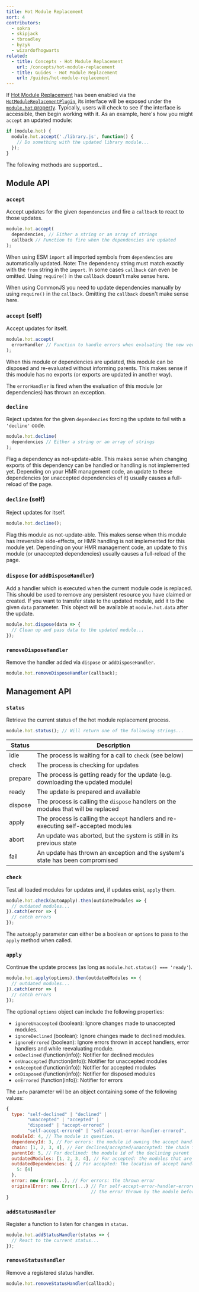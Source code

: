 ```yaml
---
title: Hot Module Replacement
sort: 4
contributors:
  - sokra
  - skipjack
  - tbroadley
  - byzyk
  - wizardofhogwarts
related:
  - title: Concepts - Hot Module Replacement
    url: /concepts/hot-module-replacement
  - title: Guides - Hot Module Replacement
    url: /guides/hot-module-replacement
---
```


If [Hot Module Replacement](/concepts/hot-module-replacement) has been enabled via the [`HotModuleReplacementPlugin`](/plugins/hot-module-replacement-plugin), its interface will be exposed under the [`module.hot` property](/api/module-variables/#modulehot-webpack-specific). Typically, users will check to see if the interface is accessible, then begin working with it. As an example, here's how you might `accept` an updated module:

``` js
if (module.hot) {
  module.hot.accept('./library.js', function() {
    // Do something with the updated library module...
  });
}
```

The following methods are supported...

## Module API

### `accept`

Accept updates for the given `dependencies` and fire a `callback` to react to those updates.

``` js
module.hot.accept(
  dependencies, // Either a string or an array of strings
  callback // Function to fire when the dependencies are updated
);
```

When using ESM `import` all imported symbols from `dependencies` are automatically updated. Note: The dependency string must match exactly with the `from` string in the `import`. In some cases `callback` can even be omitted. Using `require()` in the `callback` doesn't make sense here.

When using CommonJS you need to update dependencies manually by using `require()` in the `callback`. Omitting the `callback` doesn't make sense here.

### `accept` (self)

Accept updates for itself.

``` js
module.hot.accept(
  errorHandler // Function to handle errors when evaluating the new version
);
```

When this module or dependencies are updated, this module can be disposed and re-evaluated without informing parents. This makes sense if this module has no exports (or exports are updated in another way).

The `errorHandler` is fired when the evaluation of this module (or dependencies) has thrown an exception.

### `decline`

Reject updates for the given `dependencies` forcing the update to fail with a `'decline'` code.

``` js
module.hot.decline(
  dependencies // Either a string or an array of strings
);
```

Flag a dependency as not-update-able. This makes sense when changing exports of this dependency can be handled or handling is not implemented yet. Depending on your HMR management code, an update to these dependencies (or unaccepted dependencies of it) usually causes a full-reload of the page.

### `decline` (self)

Reject updates for itself.

``` js
module.hot.decline();
```

Flag this module as not-update-able. This makes sense when this module has irreversible side-effects, or HMR handling is not implemented for this module yet. Depending on your HMR management code, an update to this module (or unaccepted dependencies) usually causes a full-reload of the page.

### `dispose` (or `addDisposeHandler`)

Add a handler which is executed when the current module code is replaced. This should be used to remove any persistent resource you have claimed or created. If you want to transfer state to the updated module, add it to the given `data` parameter. This object will be available at `module.hot.data` after the update.

``` js
module.hot.dispose(data => {
  // Clean up and pass data to the updated module...
});
```


### `removeDisposeHandler`

Remove the handler added via `dispose` or `addDisposeHandler`.

``` js
module.hot.removeDisposeHandler(callback);
```

## Management API

### `status`

Retrieve the current status of the hot module replacement process.

``` js
module.hot.status(); // Will return one of the following strings...
```

| Status      | Description                                                                            |
| ----------- | -------------------------------------------------------------------------------------- |
| idle        | The process is waiting for a call to `check` (see below)                               |
| check       | The process is checking for updates                                                    |
| prepare     | The process is getting ready for the update (e.g. downloading the updated module)      |
| ready       | The update is prepared and available                                                   |
| dispose     | The process is calling the `dispose` handlers on the modules that will be replaced     |
| apply       | The process is calling the `accept` handlers and re-executing self-accepted modules    |
| abort       | An update was aborted, but the system is still in its previous state                  |
| fail        | An update has thrown an exception and the system's state has been compromised          |


### `check`

Test all loaded modules for updates and, if updates exist, `apply` them.

``` js
module.hot.check(autoApply).then(outdatedModules => {
  // outdated modules...
}).catch(error => {
  // catch errors
});
```

The `autoApply` parameter can either be a boolean or `options` to pass to the `apply` method when called.


### `apply`

Continue the update process (as long as `module.hot.status() === 'ready'`).

``` js
module.hot.apply(options).then(outdatedModules => {
  // outdated modules...
}).catch(error => {
  // catch errors
});
```

The optional `options` object can include the following properties:

- `ignoreUnaccepted` (boolean): Ignore changes made to unaccepted modules.
- `ignoreDeclined` (boolean): Ignore changes made to declined modules.
- `ignoreErrored` (boolean): Ignore errors thrown in accept handlers, error handlers and while reevaluating module.
- `onDeclined` (function(info)): Notifier for declined modules
- `onUnaccepted` (function(info)): Notifier for unaccepted modules
- `onAccepted` (function(info)): Notifier for accepted modules
- `onDisposed` (function(info)): Notifier for disposed modules
- `onErrored` (function(info)): Notifier for errors

The `info` parameter will be an object containing some of the following values:

<!-- eslint-skip -->

```js
{
  type: "self-declined" | "declined" |
        "unaccepted" | "accepted" |
        "disposed" | "accept-errored" |
        "self-accept-errored" | "self-accept-error-handler-errored",
  moduleId: 4, // The module in question.
  dependencyId: 3, // For errors: the module id owning the accept handler.
  chain: [1, 2, 3, 4], // For declined/accepted/unaccepted: the chain from where the update was propagated.
  parentId: 5, // For declined: the module id of the declining parent
  outdatedModules: [1, 2, 3, 4], // For accepted: the modules that are outdated and will be disposed
  outdatedDependencies: { // For accepted: The location of accept handlers that will handle the update
    5: [4]
  },
  error: new Error(...), // For errors: the thrown error
  originalError: new Error(...) // For self-accept-error-handler-errored:
                                // the error thrown by the module before the error handler tried to handle it.
}
```


### `addStatusHandler`

Register a function to listen for changes in `status`.

``` js
module.hot.addStatusHandler(status => {
  // React to the current status...
});
```


### `removeStatusHandler`

Remove a registered status handler.

``` js
module.hot.removeStatusHandler(callback);
```
